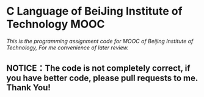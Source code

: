 # C Language of BeiJing Institute of Technology MOOC
*This is the programming assignment code for MOOC of Beijing Institute of Technology, For me convenience of later review.*

## **NOTICE：The code is not completely correct, if you have better code, please pull requests to me. Thank You!**
